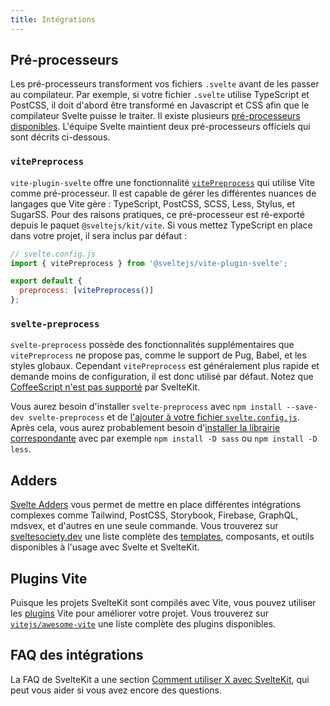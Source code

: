 ```yaml
---
title: Intégrations
---
```


## Pré-processeurs

Les pré-processeurs transforment vos fichiers `.svelte` avant de les passer au compilateur. Par exemple, si votre fichier `.svelte` utilise TypeScript et PostCSS, il doit d'abord être transformé en Javascript et CSS afin que le compilateur Svelte puisse le traiter. Il existe plusieurs [pré-processeurs disponibles](https://sveltesociety.dev/packages?category=preprocessors). L'équipe Svelte maintient deux pré-processeurs officiels qui sont décrits ci-dessous.

### `vitePreprocess`

`vite-plugin-svelte` offre une fonctionnalité [`vitePreprocess`](https://github.com/sveltejs/vite-plugin-svelte/blob/main/docs/preprocess.md) qui utilise Vite comme pré-processeur. Il est capable de gérer les différentes nuances de langages que Vite gère : TypeScript, PostCSS, SCSS, Less, Stylus, et SugarSS. Pour des raisons pratiques, ce pré-processeur est ré-exporté depuis le paquet `@sveltejs/kit/vite`. Si vous mettez TypeScript en place dans votre projet, il sera inclus par défaut :

```js
// svelte.config.js
import { vitePreprocess } from '@sveltejs/vite-plugin-svelte';

export default {
  preprocess: [vitePreprocess()]
};
```

### `svelte-preprocess`

`svelte-preprocess` possède des fonctionnalités supplémentaires que `vitePreprocess` ne propose pas, comme le support de Pug, Babel, et les styles globaux. Cependant `vitePreprocess` est généralement plus rapide et demande moins de configuration, il est donc utilisé par défaut. Notez que [CoffeeScript n'est pas supporté](https://github.com/sveltejs/kit/issues/2920#issuecomment-996469815) par SvelteKit.

Vous aurez besoin d'installer `svelte-preprocess` avec `npm install --save-dev svelte-preprocess` et de [l'ajouter à votre fichier `svelte.config.js`](https://github.com/sveltejs/svelte-preprocess/blob/main/docs/usage.md#with-svelte-config). Après cela, vous aurez probablement besoin d'[installer la librairie correspondante](https://github.com/sveltejs/svelte-preprocess/blob/main/docs/getting-started.md) avec par exemple `npm install -D sass` ou `npm install -D less`.

## Adders

[Svelte Adders](https://sveltesociety.dev/templates?category=svelte-add) vous permet de mettre en place différentes intégrations complexes comme Tailwind, PostCSS, Storybook, Firebase, GraphQL, mdsvex, et d'autres en une seule commande. Vous trouverez sur [sveltesociety.dev](https://sveltesociety.dev/) une liste complète des <span class='vo'>[templates](PUBLIC_SVELTE_SITE_URL/docs/development#template)</span>, composants, et outils disponibles à l'usage avec Svelte et SvelteKit.

## Plugins Vite

Puisque les projets SvelteKit sont compilés avec Vite, vous pouvez utiliser les <span class='vo'>[plugins](PUBLIC_SVELTE_SITE_URL/docs/development#plugin)</span> Vite pour améliorer votre projet. Vous trouverez sur [`vitejs/awesome-vite`](https://github.com/vitejs/awesome-vite) une liste complète des plugins disponibles.

## FAQ des intégrations

La FAQ de SvelteKit a une section [Comment utiliser X avec SvelteKit](./faq#comment-utiliser-x-avec-sveltekit), qui peut vous aider si vous avez encore des questions.
